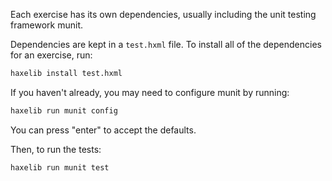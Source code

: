 Each exercise has its own dependencies, usually including the unit testing
framework munit.

Dependencies are kept in a `test.hxml` file. To install all of the dependencies for
an exercise, run:

```bash
haxelib install test.hxml
```

If you haven't already, you may need to configure munit by running:

```bash
haxelib run munit config
```

You can press "enter" to accept the defaults.

Then, to run the tests:

```bash
haxelib run munit test
```

